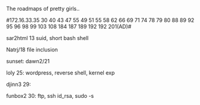 The roadmaps of pretty girls..

#172.16.33.35 30 40 43 47 55 49 51 55 58 62 66 69 71 74 78 79 80 88 89 92 95 96 98 99
103 108 184 187 189 192 192 201(AD)#

sar2html 13
suid, short bash shell

Natrj/18 
file inclusion

sunset: dawn2/21

loly 25: wordpress, reverse shell, kernel exp

djinn3 29: 

funbox2 30: ftp, ssh id_rsa, sudo -s

